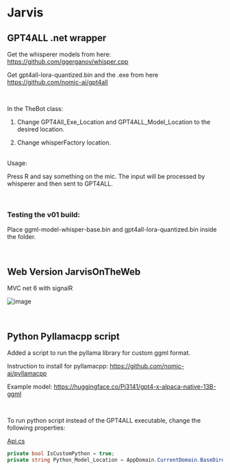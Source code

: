 # Jarvis
## GPT4ALL .net wrapper

Get the whisperer models from here: https://github.com/ggerganov/whisper.cpp

Get gpt4all-lora-quantized.bin and the .exe from here https://github.com/nomic-ai/gpt4all

<br />

In the TheBot class:

1. Change GPT4All_Exe_Location and GPT4ALL_Model_Location to the desired location.

2. Change whisperFactory location.

<br />
Usage:

Press R and say something on the mic. The input will be processed by whisperer and then sent to GPT4ALL.

<br />

### Testing the v01 build:

Place ggml-model-whisper-base.bin and gpt4all-lora-quantized.bin inside the folder. 

<br />

## Web Version JarvisOnTheWeb
MVC net 6 with signalR

![image](https://user-images.githubusercontent.com/11161818/230750328-7465d6fc-a651-4c80-bee6-0a34e51799ac.png)

<br />

## Python Pyllamacpp script

Added a script to run the pyllama library for custom ggml format.

Instruction to install for pyllamacpp: https://github.com/nomic-ai/pyllamacpp

Example model: https://huggingface.co/Pi3141/gpt4-x-alpaca-native-13B-ggml

<br/>

To run python script instead of the GPT4ALL executable, change the following properties:

[Api.cs](https://github.com/graposo1/Jarvis/blob/master/JarvisInTheWeb/Api.cs)

```csharp
private bool IsCustomPython = true;
private string Python_Model_Location = AppDomain.CurrentDomain.BaseDirectory + "ggml-model-q4_1.bin";
```



